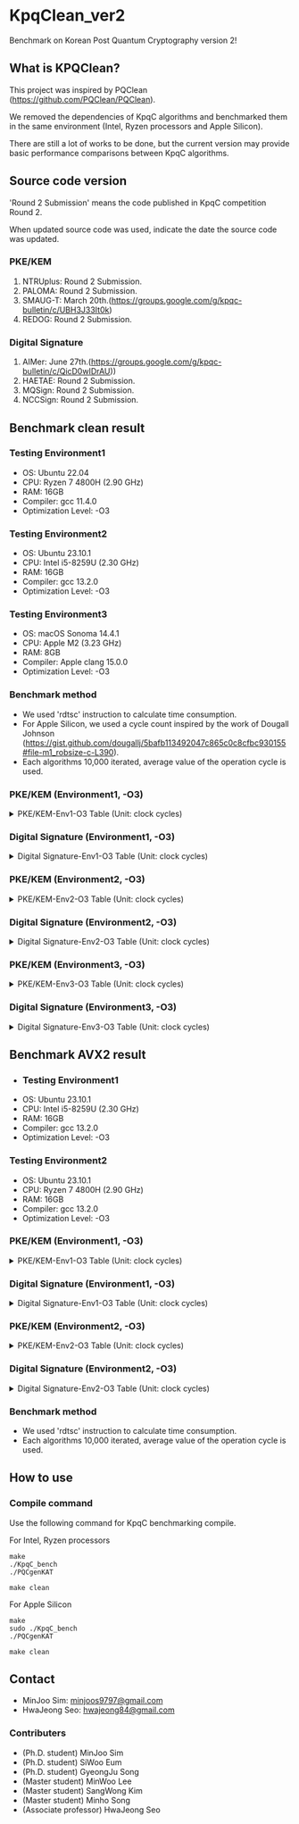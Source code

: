 # KpqClean_ver2
Benchmark on Korean Post Quantum Cryptography version 2!

## What is KPQClean?
This project was inspired by PQClean (<https://github.com/PQClean/PQClean>).

We removed the dependencies of KpqC algorithms and benchmarked them in the same environment (Intel, Ryzen processors and Apple Silicon).

There are still a lot of works to be done, but the current version may provide basic performance comparisons between KpqC algorithms.

## Source code version
'Round 2 Submission' means the code published in KpqC competition Round 2.

When updated source code was used, indicate the date the source code was updated.

### PKE/KEM
1. NTRUplus: Round 2 Submission.
2. PALOMA: Round 2 Submission.
3. SMAUG-T: March 20th.(https://groups.google.com/g/kpqc-bulletin/c/UBH3J33It0k)
4. REDOG: Round 2 Submission.

### Digital Signature
1. AIMer: June 27th.(https://groups.google.com/g/kpqc-bulletin/c/QicD0wIDrAU))
2. HAETAE: Round 2 Submission.
3. MQSign: Round 2 Submission.
4. NCCSign: Round 2 Submission.

## Benchmark clean result
### Testing Environment1
* OS: Ubuntu 22.04
* CPU: Ryzen 7 4800H (2.90 GHz)
* RAM: 16GB
* Compiler: gcc 11.4.0
* Optimization Level: -O3

### Testing Environment2
* OS: Ubuntu 23.10.1
* CPU: Intel i5-8259U (2.30 GHz)
* RAM: 16GB
* Compiler: gcc 13.2.0
* Optimization Level: -O3

### Testing Environment3
* OS: macOS Sonoma 14.4.1
* CPU: Apple M2 (3.23 GHz)
* RAM: 8GB
* Compiler: Apple clang 15.0.0
* Optimization Level: -O3

### Benchmark method
* We used 'rdtsc' instruction to calculate time consumption.
* For Apple Silicon, we used a cycle count inspired by the work of Dougall Johnson (https://gist.github.com/dougallj/5bafb113492047c865c0c8cfbc930155#file-m1_robsize-c-L390).
* Each algorithms 10,000 iterated, average value of the operation cycle is used.

### PKE/KEM (Environment1, -O3)
<details>
<summary>PKE/KEM-Env1-O3 Table (Unit: clock cycles)</summary>
    
|Algorithm     		|  Keygen(Avr.)			| Encapsulation(Avr.) 	| Decapsulation(Avr.)	|
|-------------: 	| -------------: 		| -------------:		| -------------:		|
|NTRUplus-KEM576			| 253,031 		 		| 85,541	 | 110,140 		 		| 
|NTRUplus-KEM768			| 354,704 		 		| 106,690		|141,220  		 		| 
|NTRUplus-KEM864			| 354,592		 		  |128,823  				| 170,729  		 	| 
|NTRUplus-KEM1152			| 659,905 		 		|164,274  				|219,767  		 		| 
|NTRUplus-PKE576			|329,712  		 		|83,245   				|107,302  		 		| 
|NTRUplus-PKE768			|310,102  		 		|107,632  				|140,803  		 		| 
|NTRUplus-PKE864			| 348,486 		 		|128,465  				|169,804  		 		| 
|NTRUplus-PKE1152			|637,652 		 		  |164,153  				|230,312  		 		| 
|PALOMA-128			        |131,189,151  		|133,345  				| 8,424,379 			| 
|PALOMA-192		            |650,967,499  		|176,834   		  	| 41,793,889  		| 
|PALOMA-256			        | 769,657,392 	  | 215,487				  | 43,735,841 		 	| 
|SMAUG-T1			        | 143,625 		 		| 66,403 				  | 104,474 		 		| 
|SMAUG-T3		            | 193,935 		 		| 243,970 				  | 421,956 		 		| 
|SMAUG-T5			        | 1,566,958 		 		| 1,663,364 				| 1,877,628  		 	| 
|SMAUG-Timer			    | 69,234 		 		| 76,165 				  |112,282  		 		| 
</details>

### Digital Signature (Environment1, -O3)
<details>
<summary>Digital Signature-Env1-O3 Table (Unit: clock cycles)</summary>
 
    
|Algorithm     		|  Keygen(Avr.)			| Sign(Avr.) 	| Verify(Avr.)	|
|-------------: 	| -------------: 		| -------------:		| -------------:		|
|HAETAE-2			            | 1,160,435 		 	| 5,032,357 				| 158,529 		 		| 
|HAETAE-3			            | 2,103,397		 		| 2,739,863 				| 275,419 		 		| 
|HAETAE-5			            | 1,998,427 		 	| 3,369,567 				| 342,870 		 		| 
|AIMer128f		            | 159,134 		 		| 3,742,915 				| 3,545,576 		 	| 
|AIMer128s		            | 108,704 		 		| 26,541,270 				| 27,013,406 		 	| 
|AIMer192f		            | 201,497 		 		| 8,745,805 				| 7,800,523		 	| 
|AIMer192s		            | 187,591 		 		| 65,094,493 			| 62,821,167 		| 
|AIMer256f		            | 413,606 		 		| 16,706,302 				| 15,776,925 		 	| 
|AIMer256s		            | 454,476  		   	| 119,340,970  			| 119,925,648 		| 
|MQSign_MQLR_256_72_46		| 74,764,874 		 	| 463,964  				  | 733,587 		 		| 
|MQSign_MQLR_256_112_72		|286,180,511  		| 1,289,973 				| 2,016,272 		 	| 
|MQSign_MQLR_256_148_96		|750,300,850  	| 2,762,744 				|4,307,611 		 		| 
|MQSign_MQRR_256_72_46		|100,975,612  		| 809,523  				| 706,565 		 	| 
|MQSign_MQRR_256_112_72		|387,732,599  		|2,057,398  				|1,986,691  		 	| 
|MQSign_MQRR_256_148_96		|997,169,889  	|4,298,168   			|4,272,864 		 	| 
|NCCSign-1		            |300,401  		 		| 479,198 				  |285,502   		 		| 
|NCCSign-3		            | 352,126 		 		|600,143  				  | 356,543 		 		| 
|NCCSign-5		            |455,065  		 		|1,585,378  				  |591,947  		 		| 
</details>


### PKE/KEM (Environment2, -O3)
<details>
<summary>PKE/KEM-Env2-O3 Table (Unit: clock cycles)</summary>
    
|Algorithm             |  Keygen(Avr.)            | Encapsulation(Avr.)     | Decapsulation(Avr.)    |
|-------------:     | -------------:         | -------------:        | -------------:        |
|NTRUplus-KEM576            |209,949                    |81,678                  | 108,342                  | 
|NTRUplus-KEM768            |232,394                    | 101,297                 |125,636                   | 
|NTRUplus-KEM864            |228,042                    | 109,680                 |145,575                | 
|NTRUplus-KEM1152            | 558,996                   |152,931               |212,747                | 
|NTRUplus-PKE576            |207,953                    | 78,594              |98,820                   | 
|NTRUplus-PKE768            |234,498                  |102,024              |129,611                   | 
|NTRUplus-PKE864            |223,966                    |110,043                  | 142,710               | 
|NTRUplus-PKE1152            | 558,631                   |151,692               |212,804               | 
|PALOMA-128                  |147,357,235           |87,441               |8,033,779           | 
|PALOMA-192                | 700,965,299          | 136,963              |41,802,948       | 
|PALOMA-256                  |819,112,319           | 200,987                 | 45,735,541      | 
|SMAUG-T1                    |128,685                    |58,942              | 74,463                  | 
|SMAUG-T3                  |176,020                    | 98,497              | 128,148                  | 
|SMAUG-T5                    |233,829                    | 165,370              | 184,943              | 
|SMAUG-Timer                |61,064                    |58,115               | 73,249               | 
</details>
</details>

### Digital Signature (Environment2, -O3)
<details>
<summary>Digital Signature-Env2-O3 Table (Unit: clock cycles)</summary>
 
    
|Algorithm             |  Keygen(Avr.)            | Sign(Avr.)     | Verify(Avr.)    |
|-------------:     | -------------:         | -------------:        | -------------:        |
|HAETAE-2                        |1,067,698                 | 1,866,070                 | 170,103                  | 
|HAETAE-3                        | 2,155,146                 | 7,057,356                  |285,845                   | 
|HAETAE-5                        | 2,225,344              |3,389,114                  | 355,867                  | 
|AIMer128f                    |90,968                     | 3,288,188                  | 2,961,062               | 
|AIMer128s                    | 146,339                    |23,324,902                  |22,820,605           | 
|AIMer192f                    |175,871                   |7,292,073               | 6,832,062              | 
|AIMer192s                    | 223,472                  | 57,739,339               | 56,700,184          | 
|AIMer256f                    | 448,151               | 15,639,023              | 14,820,473          | 
|AIMer256s                    |488,242               | 116,361,684              |114,818,217          | 
|MQSign_MQLR_256_72_46        |70,289,113           |423,941                     |656,693               | 
|MQSign_MQLR_256_112_72        | 270,156,039         |1,138,677                   | 1,709,939              | 
|MQSign_MQLR_256_148_96        |682,362,334       |2,370,417                  |3,454,074               | 
|MQSign_MQRR_256_72_46        | 101,307,620         | 753,662               | 643,609              | 
|MQSign_MQRR_256_112_72        | 372,556,356          | 1,812,867                 |1,747,581                  | 
|MQSign_MQRR_256_148_96        |913,690,602       | 3,660,222              |3,359,634               | 
|NCCSign-1                    | 205,450                  | 1,161,522                    |  288,198                 | 
|NCCSign-3                    | 280,512                 | 884,954                   |  391,048                 | 
|NCCSign-5                    | 416,020                  | 1,049,172                  | 630,294                 | 

</details>

### PKE/KEM (Environment3, -O3)
<details>
<summary>PKE/KEM-Env3-O3 Table (Unit: clock cycles)</summary>
    
|Algorithm     		|  Keygen(Avr.)			| Encapsulation(Avr.) 	| Decapsulation(Avr.)	|
|-------------: 	| -------------: 		| -------------:		| -------------:		|
|NTRUplus-KEM576			| 165,658  		 		| 64,129 				| 75,639 		 		| 
|NTRUplus-KEM768			| 164,191  		 		| 74,306 				| 85,110 		 		| 
|NTRUplus-KEM864			| 173,677  		 		| 84,111 				| 100,120  		 	| 
|NTRUplus-KEM1152			| 415,075  		 		| 110,187  			| 137,234  		 	| 
|NTRUplus-PKE576			| 158,546  		 		| 59,646  			| 68,249 		 		| 
|NTRUplus-PKE768			| 164,528  		 	  | 74,715  			| 85,527 		 		| 
|NTRUplus-PKE864			| 173,810  		 		| 85,018 				| 100,446  		 	| 
|NTRUplus-PKE1152			| 416,032  		 		| 110,185  			| 137,379 		 	| 
|PALOMA-128			      | 117,973,298  		| 58,041  			| 8,063,384  		| 
|PALOMA-192		        | 561,356,686  		| 81,429  			| 39,805,620  	| 
|PALOMA-256			      | 682,457,804  		| 97,059 				| 42,658,333  	| 
|SMAUG-T1			        | 41,363  		 		| 39,849  			| 48,758 		 		| 
|SMAUG-T3		          | 75,708  		 		| 64,798  			| 78,298 		 		| 
|SMAUG-T5			        | 114,736  		 		| 116,486  			| 132,236 		 	| 
|SMAUG-Timer			    | 40,950  		 		| 39,688  			| 47,789  		 	| 
</details>
</details>

### Digital Signature (Environment3, -O3)
<details>
<summary>Digital Signature-Env3-O3 Table (Unit: clock cycles)</summary>
 
    
|Algorithm     		|  Keygen(Avr.)			| Sign(Avr.) 	| Verify(Avr.)	|
|-------------: 	| -------------: 		| -------------:		| -------------:		|
|HAETAE-2			            | 863,297 		 	  | 2,670,407 				| 136,342 		 		| 
|HAETAE-3			            | 1,803,954		 		| 2,138,297				  | 238,286 		 		| 
|HAETAE-5			            | 1,982,518 		 	| 2,619,443 				| 299,583 		 		| 
|AIMer128f		            | 71,406 		 		  | 7,817,433				  | 7,189,155  		 	| 
|AIMer128s		            | 71,503 		 		  | 63,790,236 				| 65,001,324  		| 
|AIMer192f		            | 171,355 		 		| 12,310,116  			| 11,319,655 		 	| 
|AIMer192s		            | 172,591 		 		| 97,870,611 			  | 101,761,394 		| 
|AIMer256f		            | 390,021  		     | 33,221,322			  | 29,626,790  		| 
|AIMer256s		            | 385,169  		    | 249,178,468  			| 253,957,585 		| 
|MQSign_MQLR_256_72_46		| 114,471,983  		| 925,457  				  | 1,389,234 	 		| 
|MQSign_MQLR_256_112_72		| 548,203,425 		| 3,146,747  				| 5,193,515 		 	| 
|MQSign_MQLR_256_148_96		| 1,579,111,570  	| 7,179,713 				| 11,774,727 	 		| 
|MQSign_MQRR_256_72_46		| 140,680,597 		| 1,392,204   			| 1,360,443 		 	| 
|MQSign_MQRR_256_112_72		| 648,075,641  		| 4,831,374 				| 5,081,924		 		| 
|MQSign_MQRR_256_148_96		| 1,816,681,327  	| 11,128,693  			| 12,079,540 	 		| 
|NCCSign-1		            | 167,169 		 		| 706,939				    | 217,624 		 		| 
|NCCSign-3		            | 218,250	 		    | 454,822 				  | 279,255 	 		    | 
|NCCSign-5		            | 337,004 		 		| 1,142,698				  | 445,731	 		    | 

</details>


## Benchmark AVX2 result

* ### Testing Environment1
* OS: Ubuntu 23.10.1
* CPU: Intel i5-8259U (2.30 GHz)
* RAM: 16GB
* Compiler: gcc 13.2.0
* Optimization Level: -O3

### Testing Environment2
* OS: Ubuntu 23.10.1
* CPU: Ryzen 7 4800H (2.90 GHz)
* RAM: 16GB
* Compiler: gcc 13.2.0
* Optimization Level: -O3

### PKE/KEM (Environment1, -O3)
<details>
<summary>PKE/KEM-Env1-O3 Table (Unit: clock cycles)</summary>
    
|Algorithm     		|  Keygen(Avr.)			| Encapsulation(Avr.) 	| Decapsulation(Avr.)	|
|-------------: 	| -------------: 		| -------------:		| -------------:		|
|NTRUplus-KEM576			| 74,709 		| 50,108 				  | 21,075 		 		| 
|NTRUplus-KEM768			| 139,922 		 		|26,990 			    | 17,193 		 		| 
|NTRUplus-KEM864			| 95,277		 		  |57,783  				| 19,382  		 	| 
|NTRUplus-KEM1152			| 159,047 		 		| 38,919 				|25,075  		 		| 
|NTRUplus-PKE576			| 80,669 		 		| 45,700  				|29,788  		 		| 
|NTRUplus-PKE768			|118,228 		 		| 29,529 				| 19,408 		 		| 
|NTRUplus-PKE864			| 95,652 		 		| 46,291 				| 30,918 		 		| 
|NTRUplus-PKE1152			| 156,861		 		  | 38,101 				|25,553  		 		| 
|SMAUG-T1(kem)			        |41,139 		 		|33,704  				  |64,401  		 		| 
|SMAUG-T1(kem 90s)			|70,489 		    |35,396  			|39,227   		 		| 
|SMAUG-T3(kem)		            |64,350 		 		|55,982  				  | 63,344 		 		| 
|SMAUG-T3(kem 90s)			|91,033 		 	|45,414 			|57,594   		 		| 
|SMAUG-T5(kem)			        |146,222  		 		|107,760  				|109,709   		 	|
|SMAUG-T5(kem 90s)			|108,447 		            |62,174   			|85,226  		 		| 

</details>

### Digital Signature (Environment1, -O3)
<details>
<summary>Digital Signature-Env1-O3 Table (Unit: clock cycles)</summary>
 
    
|Algorithm     		|  Keygen(Avr.)			| Sign(Avr.) 	| Verify(Avr.)	|
|-------------: 	| -------------: 		| -------------:		| -------------:		|
|HAETAE-2			|834,651  		 	    |4,946,575   				|67,068   		 		| 
|HAETAE-3			|1,423,068 		 		|374,489   			|128,981   		 		| 
|HAETAE-5			|1,924,879   		 	|1,077,729  			|134,969  		 		| 
|AIMer128f                    |40,172                     |811,275                   |783,010                | 
|AIMer128s                    |93,037                     |5,889,742                  |6,494,209           | 
|AIMer192f                    |99,173                   |2,210,305               |2,131,677               | 
|AIMer192s                    |97,972                   |15,833,475                |15,289,548          | 
|AIMer256f                    |236,956                |4,071,768               |3,980,184           | 
|AIMer256s                    |242,895               |29,154,407               |28,753,363          | 
|MQSign_MQLR_256_72_46		| 3,734,999		| 43,696 				| 35,239 	 		| 
|MQSign_MQLR_256_112_72		| 16,398,700 	| 116,982  			| 112,981 		 	| 
|MQSign_MQLR_256_148_96		| 41,712,325  	| 206,425 				| 218,123	 		| 
|MQSign_MQRR_256_72_46		| 5,821,709 	| 61,466   			| 34,617		 	| 
|MQSign_MQRR_256_112_72		| 24,188,893   	| 165,044 				| 111,455 	 		| 
|MQSign_MQRR_256_148_96		| 59,706,652  	| 307,147  			    | 216,810 	 		| 
|NCCSign-1		    | 246,285  		 		| 250,040  				| 165,103   		 	| 
|NCCSign-3		    | 206,074  		 		| 325,247  				| 210,895  		 		| 
|NCCSign-5		    | 309,736  		 		| 508,632  				| 340,775  		 		| 
</details>

### PKE/KEM (Environment2, -O3)
<details>
<summary>PKE/KEM-Env2-O3 Table (Unit: clock cycles)</summary>
    
|Algorithm     		|  Keygen(Avr.)			| Encapsulation(Avr.) 	| Decapsulation(Avr.)	|
|-------------: 	| -------------: 		| -------------:		| -------------:		|
|NTRUplus-KEM576			|73,798   		|55,179  		    | 19,814 		 		| 
|NTRUplus-KEM768			|140,673   		|37,193 			    |17,330  		 		| 
|NTRUplus-KEM864			|94,406 		 	|51,431   			| 19,302   		 	| 
|NTRUplus-KEM1152			|158,476  		|38,796   			|24,911   		 		| 
|NTRUplus-PKE576			|79,520  	    |61,034   		    |14,639    | 
|NTRUplus-PKE768			|141,808 		 	|26,999   			|17,558  		 		| 
|NTRUplus-PKE864			|80,727  		|64,812   			|21,408  		 		| 
|NTRUplus-PKE1152			| 158,938		 	|44,797   			|26,357  		 		| 
|SMAUG-T1(kem)			    | 131,751		|48,594  			|55,682  		 		| 
|SMAUG-T1(kem 90s)			|72,566 		    |74,438  			|42,832   		 		| 
|SMAUG-T3(kem)		            |162,901 		 	|74,948   			|91,347   		 		| 
|SMAUG-T3(kem 90s)			|132,416 		 	|69,773  			| 67,223  		 		| 
|SMAUG-T5(kem)			        | 224,491 		| 135,314  			| 156,083   		 	| 
|SMAUG-T5(kem 90s)			|153,995 		|76,148   			|102,099  		 		| 
</details>

### Digital Signature (Environment2, -O3)
<details>
<summary>Digital Signature-Env2-O3 Table (Unit: clock cycles)</summary>
 
    
|Algorithm     		|  Keygen(Avr.)			| Sign(Avr.) 	| Verify(Avr.)	|
|-------------: 	| -------------: 		| -------------:		| -------------:		|
|HAETAE-2			| 829,349 		 	    |699,815   				|71,242  		 		| 
|HAETAE-3			|1,463,470 		 		| 391,344 			|113,329  		 		| 
|HAETAE-5			|1,902,225  		 	| 439,008 				|134,080  		 		| 
|AIMer128f                    |109,474                     |988,392                   | 990,973               | 
|AIMer128s                    |126,120                     |7,384,692                  |7,334,755           | 
|AIMer192f                    |199,741                   | 2,693,700              |2,674,129               | 
|AIMer192s                    | 211,196                  |20,005,582                | 19,914,200         | 
|AIMer256f                    | 359,442               |5,216,095               |5,184,187           | 
|AIMer256s                    | 294,201              |42,617,762               | 42,199,394         | 
|MQSign_MQLR_256_72_46		|3,737,246 		|46,147  				|35,451  	 		| 
|MQSign_MQLR_256_112_72		|16,810,793  		|126,525   			|117,008   		 	| 
|MQSign_MQLR_256_148_96		|44,255,025   	|211,273  				| 219,523	 		| 
|MQSign_MQRR_256_72_46		|5,690,604  		| 63,070   			|35,065 		 	| 
|MQSign_MQRR_256_112_72		|24,379,382   	| 179,025 				| 120,588	 		| 
|MQSign_MQRR_256_148_96		|61,059,896   	| 300,749  			    | 237,074	 		| 
|NCCSign-1		    | 226,966 		 		| 248,743  				| 163,753  		 		| 
|NCCSign-3		    |233,022  		 		|327,080  				|  213,619		 		| 
|NCCSign-5		    | 398,589 		 		|509,618  				| 341,277 		 		| 
</details>


### Benchmark method
* We used 'rdtsc' instruction to calculate time consumption.
* Each algorithms 10,000 iterated, average value of the operation cycle is used.


## How to use
### Compile command
Use the following command for KpqC benchmarking compile.

For Intel, Ryzen processors

    make
    ./KpqC_bench
    ./PQCgenKAT
    
    make clean

For Apple Silicon

    make
    sudo ./KpqC_bench
    ./PQCgenKAT
    
    make clean

## Contact
* MinJoo Sim: <minjoos9797@gmail.com>
* HwaJeong Seo: <hwajeong84@gmail.com>

### Contributers
* (Ph.D. student) MinJoo Sim
* (Ph.D. student) SiWoo Eum
* (Ph.D. student) GyeongJu Song
* (Master student) MinWoo Lee
* (Master student) SangWong Kim
* (Master student) Minho Song
* (Associate professor) HwaJeong Seo

    
